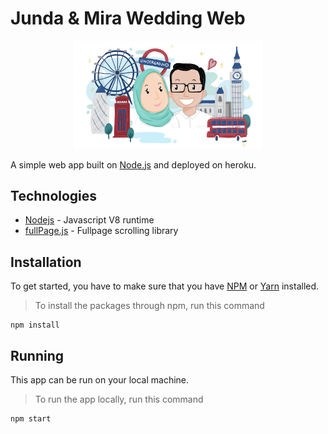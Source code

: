 # Junda &amp; Mira Wedding Web

<p align="center">
<img src="./wed.png" width="60%" alt="jund-clothing" />
</p>

A simple web app built on [Node.js](https://nodejs.org) and deployed on heroku.

## Technologies

- [Nodejs](https://reactjs.org/) - Javascript V8 runtime
- [fullPage.js](https://alvarotrigo.com/fullPage) - Fullpage scrolling library

## Installation

To get started, you have to make sure that you have [NPM](https://docs.npmjs.com/about-npm/) or [Yarn](https://yarnpkg.com/getting-started) installed.

> To install the packages through npm, run this command

    npm install

## Running

This app can be run on your local machine.

> To run the app locally, run this command

    npm start
